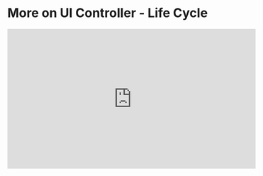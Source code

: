 ﻿# More on UI Controller - Life Cycle



<iframe width="560" height="315" src="https://www.youtube.com/embed/VP-AYhajNSw?list=PL1DEQjXG2xnL1VKb5GvdDwxJeym7Uj6S3" frameborder="0" allowfullscreen></iframe>
